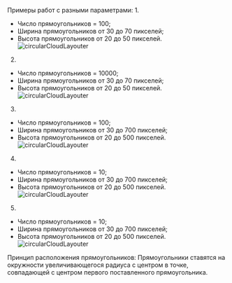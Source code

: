 Примеры работ с разными параметрами:
1. 
- Число прямоугольников = 100;
- Ширина прямоугольников от 30 до 70 пикселей;
- Высота прямоугольников от 20 до 50 пикселей.
![circularCloudLayouter](https://github.com/user-attachments/assets/7f83aa24-c3be-4c38-a042-6c67ea48f026)

2. 
- Число прямоугольников = 10000;
- Ширина прямоугольников от 30 до 70 пикселей;
- Высота прямоугольников от 20 до 50 пикселей.
![circularCloudLayouter](https://github.com/user-attachments/assets/fa3162c6-1428-465b-821e-fc748274c106)

3. 
- Число прямоугольников = 100;
- Ширина прямоугольников от 30 до 700 пикселей;
- Высота прямоугольников от 20 до 500 пикселей.
![circularCloudLayouter](https://github.com/user-attachments/assets/5cf95ab5-fb7e-457f-8842-530b99b4be0d)

4. 
- Число прямоугольников = 10;
- Ширина прямоугольников от 30 до 700 пикселей;
- Высота прямоугольников от 20 до 500 пикселей.
![circularCloudLayouter](https://github.com/user-attachments/assets/839af33d-aaba-4259-a111-2218710a45df)

5. 
- Число прямоугольников = 10;
- Ширина прямоугольников от 30 до 700 пикселей;
- Высота прямоугольников от 20 до 500 пикселей.
![circularCloudLayouter](https://github.com/user-attachments/assets/9f0ac478-2ca5-4522-b9b1-a2764f2f4493)

Принцип расположения прямоугольников:
Прямоугольники ставятся на окружности увеличивающегося радиуса с центром в точке, совпадающей с центром первого поставленного прямоугольника.
